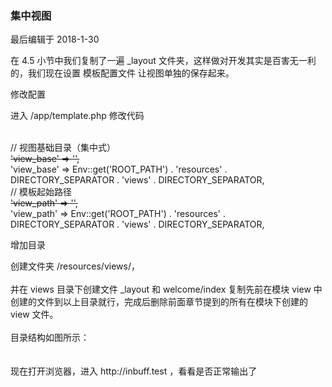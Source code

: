<div class="container-fluid">
    <div class="card card-cascade my-5 hoverable">
        <div class="view gradient-card-header indigo">
            <h3 class="h3-responsive">集中视图</h3>
            <p>最后编辑于 2018-1-30</p>
        </div>
        <div class="card-body">
            <p class="card-text">
                <span class="h4-responsive">
                    在 4.5 小节中我们复制了一遍 <span class="blue-text">_layout</span> 文件夹，这样做对开发其实是百害无一利的，我们现在设置 模板配置文件 让视图单独的保存起来。
                </span>
            </p>
        </div>
        <div class="card info-color z-depth-2">
            <div class="card-body">
                <p class="white-text mb-0 text-center">
                    修改配置
                </p>
            </div>
        </div>
        <div class="card-body">
            <p class="card-text">
                <span class="h4-responsive">
                    进入 <span class="blue-text">/app/template.php</span> 修改代码
                    <br><br>
                    <div class="card green lighten-1 z-depth-2">
                        <div class="card-body">
                            <p class="white-text mb-0">
                                // 视图基础目录（集中式）<br>
                                <span><del>'view_base' => '',</del></span>
                                <br>
                                <span>'view_base' => Env::get('ROOT_PATH') . 'resources' . DIRECTORY_SEPARATOR . 'views' . DIRECTORY_SEPARATOR,</span>
                                <br>
                                // 模板起始路径   <br>
                                <span><del>'view_path' => '',</del></span>
                                <br>
                                <span>'view_path' => Env::get('ROOT_PATH') . 'resources' . DIRECTORY_SEPARATOR . 'views' . DIRECTORY_SEPARATOR,</span>
                            </p>
                        </div>
                    </div>
                </span>
            </p>
        </div>
        <div class="card info-color z-depth-2">
            <div class="card-body">
                <p class="white-text mb-0 text-center">
                    增加目录
                </p>
            </div>
        </div>
        <div class="card-body">
            <p class="card-text">
                <span class="h4-responsive">
                    创建文件夹 <span class="blue-text">/resources/views/</span>，
                    <br><br>
                    并在 <span class="blue-text">views</span> 目录下创建文件 <span class="blue-text">_layout</span> 和
                    <span class="blue-text">welcome/index</span>
                    复制先前在模块 view 中创建的文件到以上目录就行，完成后删除前面章节提到的所有在模块下创建的 view 文件。<br><br>
                    目录结构如图所示：<br><br>
                    <img src="https://box.kancloud.cn/fe290b5d617872168c07e10d7bea5eb7_273x329.png" alt=""><br><br>
                    现在打开浏览器，进入 http://inbuff.test ，看看是否正常输出了
                </span>
            </p>
        </div>
    </div>
</div>